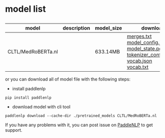 #  model list

##  

| model  | description | model_size  | download         |
| --- | --- | --- | --- |
|CLTL/MedRoBERTa.nl|  | 633.14MB | [merges.txt](https://bj.bcebos.com/paddlenlp/models/community/CLTL/MedRoBERTa.nl/merges.txt)<br>[model_config.json](https://bj.bcebos.com/paddlenlp/models/community/CLTL/MedRoBERTa.nl/model_config.json)<br>[model_state.pdparams](https://bj.bcebos.com/paddlenlp/models/community/CLTL/MedRoBERTa.nl/model_state.pdparams)<br>[tokenizer_config.json](https://bj.bcebos.com/paddlenlp/models/community/CLTL/MedRoBERTa.nl/tokenizer_config.json)<br>[vocab.json](https://bj.bcebos.com/paddlenlp/models/community/CLTL/MedRoBERTa.nl/vocab.json)<br>[vocab.txt](https://bj.bcebos.com/paddlenlp/models/community/CLTL/MedRoBERTa.nl/vocab.txt) |

or you can download all of model file with the following steps:

* install paddlenlp

```shell
pip install paddlenlp
```

* download model with cli tool

```shell
paddlenlp download --cache-dir ./pretrained_models CLTL/MedRoBERTa.nl
```

If you have any problems with it, you can post issue on [PaddleNLP](https://github.com/PaddlePaddle/PaddleNLP) to get support.
